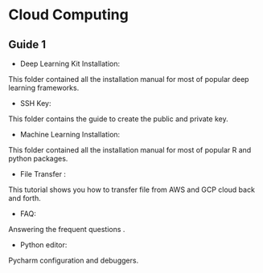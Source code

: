 # Cloud Computing 

## Guide 1

* Deep Learning Kit Installation:

This folder contained all the installation manual for most of popular deep learning frameworks.

* SSH Key:

This folder contains the guide to create the public and private key.

* Machine Learning Installation:

This folder contained all the installation manual for most of popular R and python packages.

* File Transfer     :

This tutorial shows you how to transfer file from AWS and GCP cloud back and forth.

* FAQ:

Answering the frequent questions .

* Python editor:

Pycharm configuration and debuggers.

